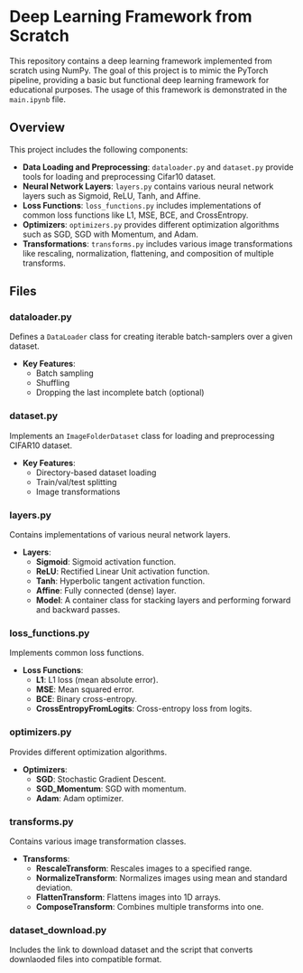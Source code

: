 # Deep Learning Framework from Scratch

This repository contains a deep learning framework implemented from scratch using NumPy. The goal of this project is to mimic the PyTorch pipeline, providing a basic but functional deep learning framework for educational purposes. The usage of this framework is demonstrated in the `main.ipynb` file.

## Overview

This project includes the following components:

- **Data Loading and Preprocessing**: `dataloader.py` and `dataset.py` provide tools for loading and preprocessing Cifar10 dataset.
- **Neural Network Layers**: `layers.py` contains various neural network layers such as Sigmoid, ReLU, Tanh, and Affine.
- **Loss Functions**: `loss_functions.py` includes implementations of common loss functions like L1, MSE, BCE, and CrossEntropy.
- **Optimizers**: `optimizers.py` provides different optimization algorithms such as SGD, SGD with Momentum, and Adam.
- **Transformations**: `transforms.py` includes various image transformations like rescaling, normalization, flattening, and composition of multiple transforms.

## Files

### dataloader.py
Defines a `DataLoader` class for creating iterable batch-samplers over a given dataset.
- **Key Features**:
  - Batch sampling
  - Shuffling
  - Dropping the last incomplete batch (optional)

### dataset.py
Implements an `ImageFolderDataset` class for loading and preprocessing CIFAR10 dataset.
- **Key Features**:
  - Directory-based dataset loading
  - Train/val/test splitting
  - Image transformations

### layers.py
Contains implementations of various neural network layers.
- **Layers**:
  - **Sigmoid**: Sigmoid activation function.
  - **ReLU**: Rectified Linear Unit activation function.
  - **Tanh**: Hyperbolic tangent activation function.
  - **Affine**: Fully connected (dense) layer.
  - **Model**: A container class for stacking layers and performing forward and backward passes.

### loss_functions.py
Implements common loss functions.
- **Loss Functions**:
  - **L1**: L1 loss (mean absolute error).
  - **MSE**: Mean squared error.
  - **BCE**: Binary cross-entropy.
  - **CrossEntropyFromLogits**: Cross-entropy loss from logits.

### optimizers.py
Provides different optimization algorithms.
- **Optimizers**:
  - **SGD**: Stochastic Gradient Descent.
  - **SGD_Momentum**: SGD with momentum.
  - **Adam**: Adam optimizer.

### transforms.py
Contains various image transformation classes.
- **Transforms**:
  - **RescaleTransform**: Rescales images to a specified range.
  - **NormalizeTransform**: Normalizes images using mean and standard deviation.
  - **FlattenTransform**: Flattens images into 1D arrays.
  - **ComposeTransform**: Combines multiple transforms into one.

### dataset_download.py
Includes the link to download dataset and the script that converts downlaoded files into compatible format.
